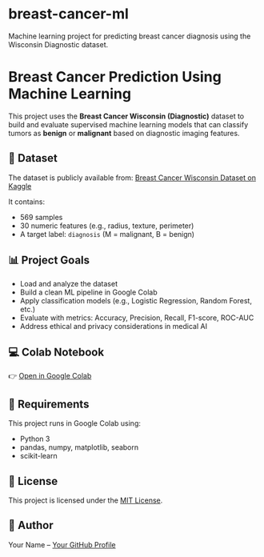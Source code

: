 # breast-cancer-ml
Machine learning project for predicting breast cancer diagnosis using the Wisconsin Diagnostic dataset.
# Breast Cancer Prediction Using Machine Learning

This project uses the **Breast Cancer Wisconsin (Diagnostic)** dataset to build and evaluate supervised machine learning models that can classify tumors as **benign** or **malignant** based on diagnostic imaging features.

## 📁 Dataset

The dataset is publicly available from:
[Breast Cancer Wisconsin Dataset on Kaggle](https://www.kaggle.com/datasets/uciml/breast-cancer-wisconsin-data)

It contains:
- 569 samples
- 30 numeric features (e.g., radius, texture, perimeter)
- A target label: `diagnosis` (M = malignant, B = benign)

## 📊 Project Goals

- Load and analyze the dataset
- Build a clean ML pipeline in Google Colab
- Apply classification models (e.g., Logistic Regression, Random Forest, etc.)
- Evaluate with metrics: Accuracy, Precision, Recall, F1-score, ROC-AUC
- Address ethical and privacy considerations in medical AI

## 💻 Colab Notebook

👉 [Open in Google Colab](https://colab.research.google.com/drive/YOUR_NOTEBOOK_LINK_HERE)

## 📌 Requirements

This project runs in Google Colab using:
- Python 3
- pandas, numpy, matplotlib, seaborn
- scikit-learn

## 📜 License

This project is licensed under the [MIT License](LICENSE).

## 👤 Author

Your Name – [Your GitHub Profile](https://github.com/your-username)
